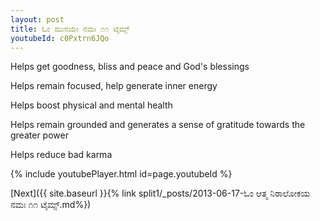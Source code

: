 ```yaml
---
layout: post
title: ಓಂ ಮುನಯೇ ನಮಃ ೧೧ ಟೈಮ್ಸ್
youtubeId: c0Pxtrn6JQo
---
```

 
 
Helps get goodness, bliss and peace and God's blessings
 
Helps remain focused, help generate inner energy 
 
Helps boost physical and mental health 
 
Helps remain grounded and generates a sense of gratitude towards the greater power 
 
Helps reduce bad karma
 
 
 
 


{% include youtubePlayer.html id=page.youtubeId %}
 
[Next]({{ site.baseurl }}{% link  split1/_posts/2013-06-17-ಓಂ ಆತ್ಮ ನಿರಾಲೋಕಯ ನಮಃ ೧೧ ಟೈಮ್ಸ್.md%})
 
